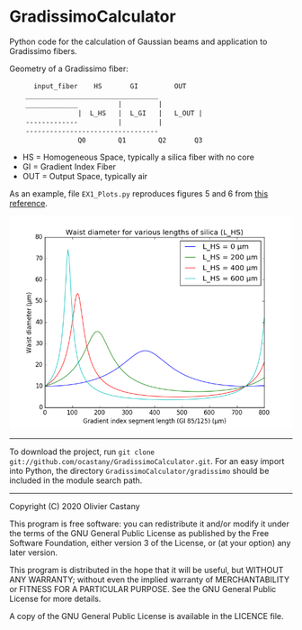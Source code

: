 GradissimoCalculator
====================

Python code for the calculation of Gaussian beams and application to Gradissimo fibers.

Geometry of a Gradissimo fiber:

          input_fiber    HS       GI         OUT
        _________________________________
        _____________          |         |         
                     |  L_HS   |  L_GI   |   L_OUT |   
        -------------          |         |       
        ---------------------------------
                     Q0        Q1        Q2       Q3

* HS = Homogeneous Space, typically a silica fiber with no core
* GI = Gradient Index Fiber
* OUT = Output Space, typically air

As an example, file `EX1_Plots.py` reproduces figures 5 and 6 from [this reference][1].

![Reproduction of figure 5 from reference 1](examples/figure/ref_1_figure_5.png)

[1]: https://www.osapublishing.org/jlt/abstract.cfm?uri=jlt-17-5-924

---
To download the project, run `git clone git://github.com/ocastany/GradissimoCalculator.git`.
For an easy import into Python, the directory `GradissimoCalculator/gradissimo` should be included in the module search path.

---
Copyright (C) 2020 Olivier Castany

This program is free software: you can redistribute it and/or modify
it under the terms of the GNU General Public License as published by
the Free Software Foundation, either version 3 of the License, or
(at your option) any later version.

This program is distributed in the hope that it will be useful,
but WITHOUT ANY WARRANTY; without even the implied warranty of
MERCHANTABILITY or FITNESS FOR A PARTICULAR PURPOSE.  See the
GNU General Public License for more details.

A copy of the GNU General Public License is available in the LICENCE file.

